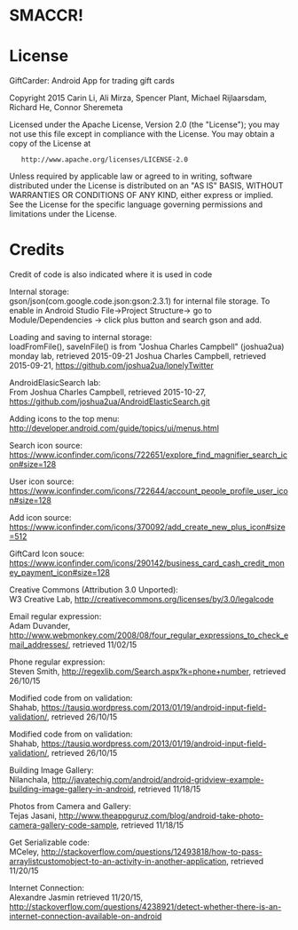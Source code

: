 # SMACCR!

License
=======
   GiftCarder: Android App for trading gift cards
   
   Copyright 2015 Carin Li, Ali Mirza, Spencer Plant, Michael Rijlaarsdam, Richard He, Connor Sheremeta

   Licensed under the Apache License, Version 2.0 (the "License");
   you may not use this file except in compliance with the License.
   You may obtain a copy of the License at

       http://www.apache.org/licenses/LICENSE-2.0

   Unless required by applicable law or agreed to in writing, software
   distributed under the License is distributed on an "AS IS" BASIS,
   WITHOUT WARRANTIES OR CONDITIONS OF ANY KIND, either express or implied.
   See the License for the specific language governing permissions and
   limitations under the License.


Credits
=======

Credit of code is also indicated where it is used in code

Internal storage:  
gson/json(com.google.code.json:gson:2.3.1) for internal file storage. To enable in Android Studio File->Project Structure-> go to Module/Dependencies -> click plus button and search gson and add.

Loading and saving to internal storage:  
loadFromFile(), saveInFile() is from "Joshua Charles Campbell" (joshua2ua) monday lab, retrieved 2015-09-21
Joshua Charles Campbell, retrieved 2015-09-21, https://github.com/joshua2ua/lonelyTwitter

AndroidElasicSearch lab:  
From Joshua Charles Campbell, retrieved 2015-10-27, https://github.com/joshua2ua/AndroidElasticSearch.git
 
Adding icons to the top menu:  
http://developer.android.com/guide/topics/ui/menus.html

Search icon source:  
https://www.iconfinder.com/icons/722651/explore_find_magnifier_search_icon#size=128

User icon source:  
https://www.iconfinder.com/icons/722644/account_people_profile_user_icon#size=128

Add icon source:  
https://www.iconfinder.com/icons/370092/add_create_new_plus_icon#size=512

GiftCard Icon souce:  
https://www.iconfinder.com/icons/290142/business_card_cash_credit_money_payment_icon#size=128

Creative Commons (Attribution 3.0 Unported):  
W3 Creative Lab, http://creativecommons.org/licenses/by/3.0/legalcode

Email regular expression:  
Adam Duvander, http://www.webmonkey.com/2008/08/four_regular_expressions_to_check_email_addresses/, retrieved 11/02/15

Phone regular expression:  
Steven Smith, http://regexlib.com/Search.aspx?k=phone+number, retrieved 26/10/15

Modified code from on validation:  
Shahab, https://tausiq.wordpress.com/2013/01/19/android-input-field-validation/, retrieved 26/10/15

Modified code from on validation:  
Shahab, https://tausiq.wordpress.com/2013/01/19/android-input-field-validation/, retrieved 26/10/15

Building Image Gallery:  
Nilanchala, http://javatechig.com/android/android-gridview-example-building-image-gallery-in-android, retrieved 11/18/15

Photos from Camera and Gallery:  
Tejas Jasani, http://www.theappguruz.com/blog/android-take-photo-camera-gallery-code-sample, retrieved 11/18/15

Get Serializable code:  
MCeley, http://stackoverflow.com/questions/12493818/how-to-pass-arraylistcustomobject-to-an-activity-in-another-application, retrieved 11/20/15

Internet Connection:  
Alexandre Jasmin retrieved 11/20/15, http://stackoverflow.com/questions/4238921/detect-whether-there-is-an-internet-connection-available-on-android

